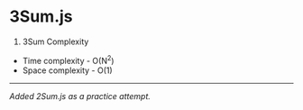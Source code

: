 # 3Sum.js

1. 3Sum Complexity
- Time complexity - O(N<sup>2</sup>) 
- Space complexity - O(1)

---
*Added 2Sum.js as a practice attempt.*

